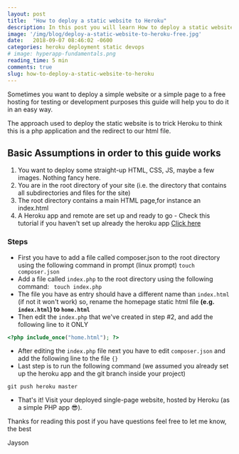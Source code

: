 ```yaml
---
layout: post
title:  "How to deploy a static website to Heroku"
description: In this post you will learn How to deploy a static website to Heroku in minutes and pretty straightforward.
image: '/img/blog/deploy-a-static-website-to-heroku-free.jpg'
date:   2018-09-07 08:46:02 -0600
categories: heroku deployment static devops
# image: hyperapp-fundamentals.png
reading_time: 5 min
comments: true
slug: how-to-deploy-a-static-website-to-heroku
---
```

Sometimes you want to deploy a simple website or a simple page to a free hosting for testing or development purposes this guide will help you to do it in an easy way.

The approach used to deploy the static website is to trick Heroku to think this is a php application and the redirect to our html file.

## Basic Assumptions in order to this guide works
1. You want to deploy some straight-up HTML, CSS, JS, maybe a few images. Nothing fancy here.
2. You are in the root directory of your site (i.e. the directory that contains all subdirectories and files for the site)
3. The root directory contains a main HTML page,for instance an index.html
4. A Heroku app and remote are set up and ready to go - Check this tutorial if you haven't set up already the heroku app <a href="https://trailhead.salesforce.com/en/modules/heroku_enterprise_baiscs/units/your_first_deployment" target="_blank">Click here</a>

### Steps
- First you have to add a file called composer.json to the root directory using the following command in  prompt (linux prompt) `touch composer.json`
- Add a file called `index.php` to the root directory using the following command: ``` touch index.php```
- The file you have as entry should have a different name than `index.html` (if not it won't work) so, rename the homepage static html file **(e.g. `index.html`) to `home.html`**
- Then edit the `index.php` that we've created in step #2, and add the following line to it ONLY 
```php   
<?php include_once("home.html"); ?> 
```
- After editing the `index.php` file next you have to edit `composer.json` and add the following line to the file `{}`
- Last step is to run the following command (we assumed you already set up the heroku app and the git branch inside your project) 

```git push heroku master```


- That's it! Visit your deployed single-page website, hosted by Heroku (as a simple PHP app 😎).


Thanks for reading this post if you have questions feel free to let me know, the best

Jayson
